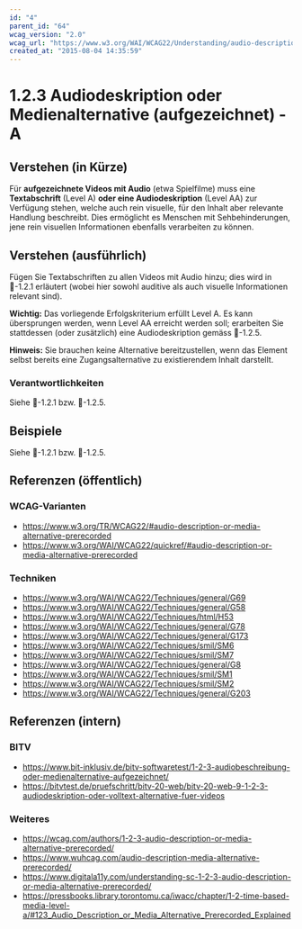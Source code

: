 ```yaml
---
id: "4"
parent_id: "64"
wcag_version: "2.0"
wcag_url: "https://www.w3.org/WAI/WCAG22/Understanding/audio-description-or-media-alternative-prerecorded.html"
created_at: "2015-08-04 14:35:59"
---
```


# 1.2.3 Audiodeskription oder Medienalternative (aufgezeichnet) - A

## Verstehen (in Kürze)

Für **aufgezeichnete Videos mit Audio** (etwa Spielfilme) muss eine **Textabschrift** (Level A) **oder eine Audiodeskription** (Level AA) zur Verfügung stehen, welche auch rein visuelle, für den Inhalt aber relevante Handlung beschreibt. Dies ermöglicht es Menschen mit Sehbehinderungen, jene rein visuellen Informationen ebenfalls verarbeiten zu können.

## Verstehen (ausführlich)

Fügen Sie Textabschriften zu allen Videos mit Audio hinzu; dies wird in 📜-1.2.1 erläutert (wobei hier sowohl auditive als auch visuelle Informationen relevant sind).

**Wichtig:** Das vorliegende Erfolgskriterium erfüllt Level A. Es kann übersprungen werden, wenn Level AA erreicht werden soll; erarbeiten Sie stattdessen (oder zusätzlich) eine Audiodeskription gemäss 📜-1.2.5.

**Hinweis:** Sie brauchen keine Alternative bereitzustellen, wenn das Element selbst bereits eine Zugangsalternative zu existierendem Inhalt darstellt.

### Verantwortlichkeiten

Siehe 📜-1.2.1 bzw. 📜-1.2.5.

## Beispiele

Siehe 📜-1.2.1 bzw. 📜-1.2.5.

## Referenzen (öffentlich)

### WCAG-Varianten
- <https://www.w3.org/TR/WCAG22/#audio-description-or-media-alternative-prerecorded>
- <https://www.w3.org/WAI/WCAG22/quickref/#audio-description-or-media-alternative-prerecorded>

### Techniken
- <https://www.w3.org/WAI/WCAG22/Techniques/general/G69>
- <https://www.w3.org/WAI/WCAG22/Techniques/general/G58>
- <https://www.w3.org/WAI/WCAG22/Techniques/html/H53>
- <https://www.w3.org/WAI/WCAG22/Techniques/general/G78>
- <https://www.w3.org/WAI/WCAG22/Techniques/general/G173>
- <https://www.w3.org/WAI/WCAG22/Techniques/smil/SM6>
- <https://www.w3.org/WAI/WCAG22/Techniques/smil/SM7>
- <https://www.w3.org/WAI/WCAG22/Techniques/general/G8>
- <https://www.w3.org/WAI/WCAG22/Techniques/smil/SM1>
- <https://www.w3.org/WAI/WCAG22/Techniques/smil/SM2>
- <https://www.w3.org/WAI/WCAG22/Techniques/general/G203>

## Referenzen (intern)

### BITV
- <https://www.bit-inklusiv.de/bitv-softwaretest/1-2-3-audiobeschreibung-oder-medienalternative-aufgezeichnet/>
- <https://bitvtest.de/pruefschritt/bitv-20-web/bitv-20-web-9-1-2-3-audiodeskription-oder-volltext-alternative-fuer-videos>

### Weiteres
- <https://wcag.com/authors/1-2-3-audio-description-or-media-alternative-prerecorded/>
- <https://www.wuhcag.com/audio-description-media-alternative-prerecorded/>
- <https://www.digitala11y.com/understanding-sc-1-2-3-audio-description-or-media-alternative-prerecorded/>
- <https://pressbooks.library.torontomu.ca/iwacc/chapter/1-2-time-based-media-level-a/#123_Audio_Description_or_Media_Alternative_Prerecorded_Explained>